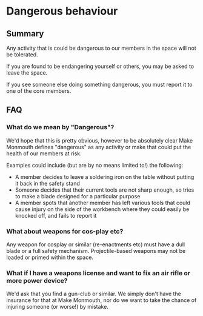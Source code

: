 # Dangerous behaviour

## Summary

Any activity that is could be dangerous to our members in the space will not be tolerated.

If you are found to be endangering yourself or others, you may be asked to leave the space.

If you see someone else doing something dangerous, you must report it to one of the core members.

## FAQ

### What do we mean by "Dangerous"?

We'd hope that this is pretty obvious, however to be absolutely clear Make Monmouth defines "dangerous" as any activity or make that could put the health of our members at risk.

Examples could include (but are by no means limited to!) the following:

   * A member decides to leave a soldering iron on the table without putting it back in the safety stand
   * Someone decides that their current tools are not sharp enough, so tries to make a blade designed for a particular purpose
   * A member spots that another member has left various tools that could cause injury on the side of the workbench where they could easily be knocked off, and fails to report it

### What about weapons for cos-play etc?

Any weapon for cosplay or similar (re-enactments etc) must have a dull blade or a full safety mechanism.  Projectile-based weapons may not be loaded or primed within the space.

### What if I have a weapons license and want to fix an air rifle or more power device?

We'd ask that you find a gun-club or similar. We simply don't have the insurance for that at Make Monmouth, nor do we want to take the chance of injuring someone (or worse!) by mistake.
